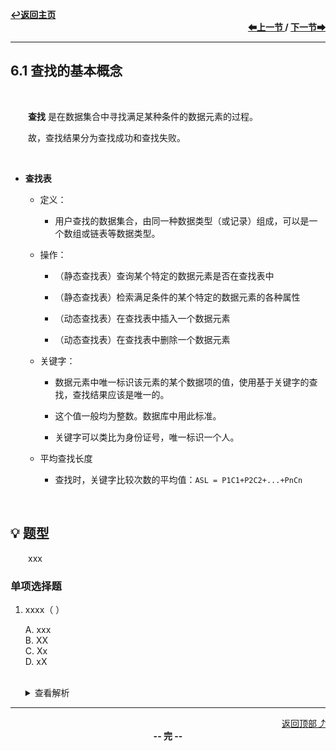 <a name="top"></a>
<div align="left">
    <a href="/README.md"><b>↩返回主页</b></a>
</div>
<div align="right">
    <b>
    <a href="../../第5章/5.4%20图的应用/5.4.4%20关键路径.md">⬅上一节 </a>
    /
    <a href="../6.2%20顺序查找和折半查找/6.2.1%20顺序查找.md"> 下一节➡</a>
    </b>
</div>
<hr>

## 6.1 查找的基本概念

<br>

&emsp;&emsp;**查找** 是在数据集合中寻找满足某种条件的数据元素的过程。

&emsp;&emsp;故，查找结果分为查找成功和查找失败。

<br>

+ **查找表**

    + 定义：

        + 用户查找的数据集合，由同一种数据类型（或记录）组成，可以是一个数组或链表等数据类型。

    + 操作：

        + （静态查找表）查询某个特定的数据元素是否在查找表中

        + （静态查找表）检索满足条件的某个特定的数据元素的各种属性

        + （动态查找表）在查找表中插入一个数据元素

        + （动态查找表）在查找表中删除一个数据元素

    + 关键字：

        + 数据元素中唯一标识该元素的某个数据项的值，使用基于关键字的查找，查找结果应该是唯一的。

        + 这个值一般均为整数。数据库中用此标准。

        + 关键字可以类比为身份证号，唯一标识一个人。

    + 平均查找长度

        + 查找时，关键字比较次数的平均值：`ASL = P1C1+P2C2+...+PnCn`

<br>

## 💡 题型

&emsp;&emsp;xxx

### 单项选择题

1. xxxx（ ）

    A. xxx<br>
    B. XX<br>
    C. Xx<br>
    D. xX<br><br>
    <details>
    <summary>查看解析</summary>
    <p>答案：x</p>
    </details>

<hr>

<div align="right">
    <a href="#top">返回顶部⤴</a>
</div>

<div align="center">
    <b>-- 完 --</b>
</div>